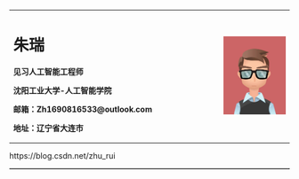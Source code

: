 <table border="0">
  <tr>
    <td width="75%">
      <h1>朱瑞</h1>
      <p><b>见习人工智能工程师</b></p>
      <p><b>沈阳工业大学-人工智能学院</b></p>
      <p><b>邮箱：Zh1690816533@outlook.com</b></p>
      <p><b>地址：辽宁省大连市</b></p>
    </td>
    <td width="25%">
      <img src="/aaa.jpg" width="100%">    
    </td>
  </tr>
</table>

<table border="1>
<h2>CSDN个人主页链接：</h2>
<a href="https://blog.csdn.net/zhu_rui" target="_blank">https://blog.csdn.net/zhu_rui</a>
</table>
